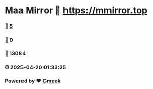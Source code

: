 # Maa Mirror :link: https://mmirror.top 
### :page_facing_up: [5](https://mmirror.top/tag.html) 
### :speech_balloon: 0 
### :hibiscus: 13084 
### :alarm_clock: 2025-04-20 01:33:25 
### Powered by :heart: [Gmeek](https://github.com/Meekdai/Gmeek)
